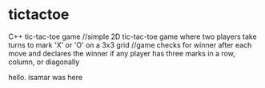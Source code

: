 # tictactoe

C++ tic-tac-toe game
//simple 2D tic-tac-toe game where two players take turns to mark 'X' or 'O' on a 3x3 grid
//game checks for winner after each move and declares the winner if any player has three marks in a row, column, or diagonally

hello. isamar was here
